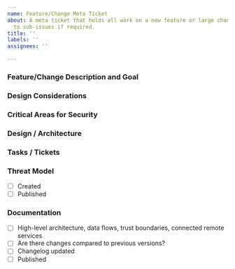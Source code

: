 ```yaml
---
name: Feature/Change Meta Ticket
about: A meta ticket that holds all work on a new feature or large change, linking
  to sub-issues if required.
title: ''
labels: ''
assignees: ''

---
```


### Feature/Change Description and Goal

### Design Considerations

### Critical Areas for Security

### Design / Architecture

### Tasks / Tickets

### Threat Model

- [ ] Created
- [ ] Published

### Documentation

- [ ] High-level architecture, data flows, trust boundaries, connected remote services
- [ ] Are there changes compared to previous versions?
- [ ] Changelog updated
- [ ] Published
